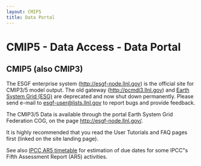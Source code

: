 ```yaml
---
layout: CMIP5
title: Data Portal
---
```


# CMIP5 - Data Access - Data Portal

## CMIP5 (also CMIP3)

The ESGF enterprise system (http://esgf-node.llnl.gov) is the official site for CMIP3/5 model output. The old gateway (http://pcmdi3.llnl.gov) and [Earth System Grid (ESG)](https://esg.llnl.gov:8443/) are deprecated and now shut down permanently. Please send e-mail to esgf-user@lists.llnl.gov to report bugs and provide feedback.

The CMIP3/5 Data is available through the portal Earth System Grid Federation COG, on the page <http://esgf-node.llnl.gov/>. 

It is highly recommended that you read the User Tutorials and FAQ pages first (linked on the site landing page).

See also [IPCC AR5 timetable](ipcc_ar5_timetable.html) for estimation of due dates for some IPCC"s Fifth Assessment Report (AR5) activities.
